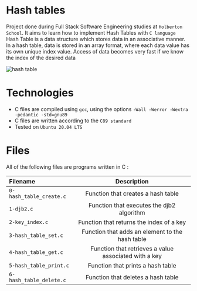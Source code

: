 # Hash tables
Project done during Full Stack Software Engineering studies at `Holberton School`. It aims to learn how to implement Hash Tables with `C language`<br>
Hash Table is a data structure which stores data in an associative manner. In a hash table, data is stored in an array format, where each data value has its own unique index value. Access of data becomes very fast if we know the index of the desired data<br>

![hash table](https://d18l82el6cdm1i.cloudfront.net/uploads/34EvJ7agjl-hash_table.gif)

# Technologies
- C files are compiled using `gcc`, using the options `-Wall -Werror -Wextra -pedantic -std=gnu89`
- C files are written according to the `C89 standard`
- Tested on `Ubuntu 20.04 LTS`

# Files
All of the following files are programs written in C :

|**Filename**|**Description**|
|:-------|:---------:|
|`0-hash_table_create.c`|Function that creates a hash table|
|`1-djb2.c`|Function that executes the djb2 algorithm|
|`2-key_index.c`|Function that returns the index of a key|
|`3-hash_table_set.c`|Function that adds an element to the hash table|
|`4-hash_table_get.c`|Function that retrieves a value associated with a key|
|`5-hash_table_print.c`|Function that prints a hash table|
|`6-hash_table_delete.c`|Function that deletes a hash table|
